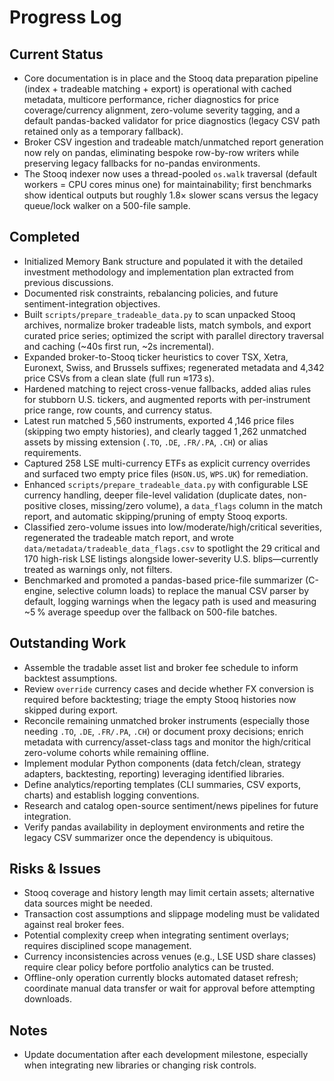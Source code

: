 # Progress Log

## Current Status
- Core documentation is in place and the Stooq data preparation pipeline (index + tradeable matching + export) is operational with cached metadata, multicore performance, richer diagnostics for price coverage/currency alignment, zero-volume severity tagging, and a default pandas-backed validator for price diagnostics (legacy CSV path retained only as a temporary fallback).
- Broker CSV ingestion and tradeable match/unmatched report generation now rely on pandas, eliminating bespoke row-by-row writers while preserving legacy fallbacks for no-pandas environments.
- The Stooq indexer now uses a thread-pooled `os.walk` traversal (default workers = CPU cores minus one) for maintainability; first benchmarks show identical outputs but roughly 1.8× slower scans versus the legacy queue/lock walker on a 500-file sample.

## Completed
- Initialized Memory Bank structure and populated it with the detailed investment methodology and implementation plan extracted from previous discussions.
- Documented risk constraints, rebalancing policies, and future sentiment-integration objectives.
- Built `scripts/prepare_tradeable_data.py` to scan unpacked Stooq archives, normalize broker tradeable lists, match symbols, and export curated price series; optimized the script with parallel directory traversal and caching (~40s first run, ~2s incremental).
- Expanded broker-to-Stooq ticker heuristics to cover TSX, Xetra, Euronext, Swiss, and Brussels suffixes; regenerated metadata and 4,342 price CSVs from a clean slate (full run ≈173 s).
- Hardened matching to reject cross-venue fallbacks, added alias rules for stubborn U.S. tickers, and augmented reports with per-instrument price range, row counts, and currency status.
- Latest run matched 5 ,560 instruments, exported 4 ,146 price files (skipping two empty histories), and clearly tagged 1 ,262 unmatched assets by missing extension (`.TO`, `.DE`, `.FR/.PA`, `.CH`) or alias requirements.
- Captured 258 LSE multi-currency ETFs as explicit currency overrides and surfaced two empty price files (`HSON.US`, `WPS.UK`) for remediation.
- Enhanced `scripts/prepare_tradeable_data.py` with configurable LSE currency handling, deeper file-level validation (duplicate dates, non-positive closes, missing/zero volume), a `data_flags` column in the match report, and automatic skipping/pruning of empty Stooq exports.
- Classified zero-volume issues into low/moderate/high/critical severities, regenerated the tradeable match report, and wrote `data/metadata/tradeable_data_flags.csv` to spotlight the 29 critical and 170 high-risk LSE listings alongside lower-severity U.S. blips—currently treated as warnings only, not filters.
- Benchmarked and promoted a pandas-based price-file summarizer (C-engine, selective column loads) to replace the manual CSV parser by default, logging warnings when the legacy path is used and measuring ~5 % average speedup over the fallback on 500-file batches.

## Outstanding Work
- Assemble the tradable asset list and broker fee schedule to inform backtest assumptions.
- Review `override` currency cases and decide whether FX conversion is required before backtesting; triage the empty Stooq histories now skipped during export.
- Reconcile remaining unmatched broker instruments (especially those needing `.TO`, `.DE`, `.FR/.PA`, `.CH`) or document proxy decisions; enrich metadata with currency/asset-class tags and monitor the high/critical zero-volume cohorts while remaining offline.
- Implement modular Python components (data fetch/clean, strategy adapters, backtesting, reporting) leveraging identified libraries.
- Define analytics/reporting templates (CLI summaries, CSV exports, charts) and establish logging conventions.
- Research and catalog open-source sentiment/news pipelines for future integration.
- Verify pandas availability in deployment environments and retire the legacy CSV summarizer once the dependency is ubiquitous.

## Risks & Issues
- Stooq coverage and history length may limit certain assets; alternative data sources might be needed.
- Transaction cost assumptions and slippage modeling must be validated against real broker fees.
- Potential complexity creep when integrating sentiment overlays; requires disciplined scope management.
- Currency inconsistencies across venues (e.g., LSE USD share classes) require clear policy before portfolio analytics can be trusted.
- Offline-only operation currently blocks automated dataset refresh; coordinate manual data transfer or wait for approval before attempting downloads.

## Notes
- Update documentation after each development milestone, especially when integrating new libraries or changing risk controls.
